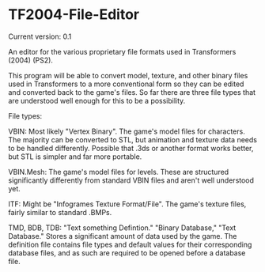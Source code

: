 # TF2004-File-Editor

Current version: 0.1

An editor for the various proprietary file formats used in Transformers (2004) (PS2). 

This program will be able to convert model, texture, and other binary files used in Transformers to a more conventional form so they can be edited and converted back to the game's files. So far there are three file types that are understood well enough for this to be a possibility. 

File types:

VBIN: Most likely "Vertex Binary". The game's model files for characters. The majority can be converted to STL, but animation and texture data needs to be handled differently. Possible that .3ds or another format works better, but STL is simpler and far more portable.

VBIN.Mesh: The game's model files for levels. These are structured significantly differently from standard VBIN files and aren't well understood yet.

ITF: Might be "Infogrames Texture Format/File". The game's texture files, fairly similar to standard .BMPs. 

TMD, BDB, TDB: "Text something Defintion." "Binary Database," "Text Database." Stores a significant amount of data used by the game. The definition file contains file types and default values for their corresponding database files, and as such are required to be opened before a database file.

